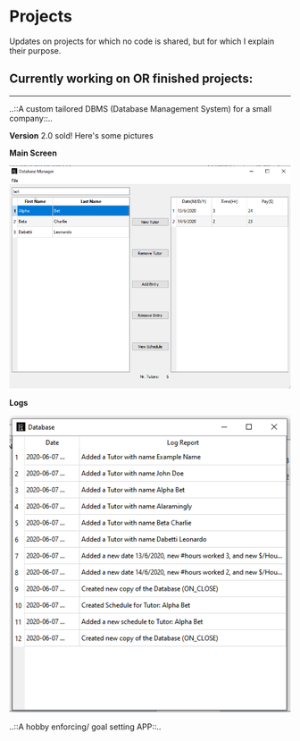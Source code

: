 # Projects
Updates on projects for which no code is shared, but for which I explain their purpose.

## Currently working on OR finished projects:
___

..::A custom tailored DBMS (Database Management System) for a small company::..

  **Version** 2.0 sold! Here's some pictures

  **Main Screen**
  
  ![Main Window](DBMS_mainscreen.png)

  **Logs**
  
  ![Logs](DBMS_Logs.png)
        
..::A hobby enforcing/ goal setting APP::..
